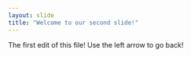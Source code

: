 ```yaml
---
layout: slide
title: "Welcome to our second slide!"
---
```

The first edit of this file!
Use the left arrow to go back!
